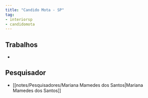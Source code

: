 ```yaml
---
title: "Candido Mota - SP"
tag: 
- interiorsp
- candidomota
---
```


## Trabalhos
-

## Pesquisador
- [[notes/Pesquisadores/Mariana Mamedes dos Santos|Mariana Mamedes dos Santos]]